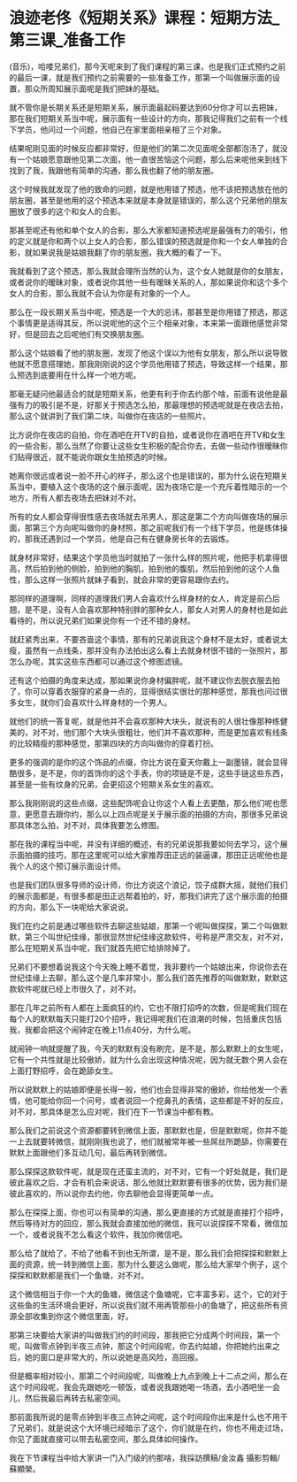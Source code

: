 # 浪迹老佟《短期关系》课程：短期方法_第三课_准备工作

(音乐)，哈喽兄弟们，那今天呢来到了我们课程的第三课，也是我们正式预约之前的最后一课，就是我们预约之前需要的一些准备工作，那第一个叫做展示面的设置，那众所周知展示面呢是我们把妹的基础。

就不管你是长期关系还是短期关系，展示面最起码要达到60分你才可以去把妹，那在我们短期关系当中呢，展示面有一些设计的方向，那我记得我们之前有一个线下学员，他问过一个问题，他自己在家里面相亲相了三个对象。

结果呢刚见面的时候反应都非常好，但是他们的第二次见面呢全部都泡汤了，就没有一个姑娘愿意跟他见第二次面，他一直很苦恼这个问题，那么后来呢他来到线下找到了我，我跟他有简单的沟通，那么我也翻了他的朋友圈。

这个时候我就发现了他的致命的问题，就是他用错了预选，他不该把预选放在他的朋友圈，甚至是他用的这个预选本来就是本身就是错误的，那么这个兄弟他的朋友圈放了很多的这个和女人的合影。

那甚至呢还有他和单个女人的合影，那么大家都知道预选呢是最强有力的吸引，他的定义就是你和两个以上女人的合影，那么错误的预选就是你和一个女人单独的合影，就如果说我是姑娘我翻了你的朋友圈，我大概的看了一下。

我就看到了这个预选，那么我就会理所当然的认为，这个女人她就是你的女朋友，或者说你的暧昧对象，或者说你其他一些有暧昧关系的人，那如果说你和这个多个女人的合影，那么我就不会认为你是有对象的一个人。

那么在一段长期关系当中呢，预选是一个大的忌讳，那甚至是你用错了预选，那这个事情更是适得其反，所以说呢他的这个三个相亲对象，本来第一面跟他感觉非常好，但是回去之后呢他们有交换朋友圈。

那么这个姑娘看了他的朋友圈，发现了他这个误以为他有女朋友，那么所以说导致他就不愿意搭理她，那我刚刚说的这个学员他用错了预选，导致这样一个结果，那么预选到底要用在什么样一个地方呢。

那毫无疑问他最适合的就是短期关系，他更有利于你去约那个啥，前面有说他是最强有力的吸引是不是，好那关于预选怎么拍，那最理想的预选呢就是在夜店去拍，那么这个就讲到了我们第二块，叫做你在夜店的一些照片。

比方说你在夜店的自拍，你在酒吧在开TV的自拍，或者说你在酒吧在开TV和女生的一些合影，那么当然了你要让这些女生积极的配合你去，去做一些动作很暧昧你们贴得很近，就不能说你跟女生拍预选的时候。

她离你很远或者说一脸不开心的样子，那么这个也是错误的，那为什么说在短期关系当中，要植入这个夜场的这个展示面呢，因为夜场它是一个充斥着性暗示的一个地方，所有人都去夜场去把妹对不对。

所有的女人都会穿得很性感去夜场就去吊男人，那这是第二个方向叫做夜场的展示面，那第三个方向呢叫做你的身材照，那之前呢我们有一个线下学员，他是练体操的，那我还遇到过一个学员，他是自己有在健身房长年的去锻炼。

就身材非常好，结果这个学员他当时就拍了一张什么样的照片呢，他把手机拿得很高，然后拍到他的侧脸，拍到他的胸肌，拍到他的腹肌，然后拍到他的这个人鱼性，那么这样一张照片就妹子看到，就会非常的更容易跟你去约。

那同样的道理啊，同样的道理我们男人会喜欢什么样身材的女人，肯定是前凸后翘，是不是，没有人会喜欢那种特别胖的那种女人，那女人对男人的身材也是如此看待的，所以说兄弟们如果说你有一个还不错的身材。

就赶紧秀出来，不要吝啬这个事情，那有的兄弟说我这个身材不是太好，或者说太瘦，虽然有一点线条，那并没有办法拍出这么看上去就身材很不错的一张照片，那怎么办呢，其实这些东西都可以通过这个修图滤镜。

还有这个拍摄的角度来达成，那如果说你身材偏胖呢，就不建议你去脱衣服去拍了，你可以穿着衣服穿的紧身一点的，显得很结实很壮的那种感觉，那我也问过很多女生，就你们会喜欢什么样身材的一个男人。

就他们的统一答复呢，就是他并不会喜欢那种大块头，就说有的人很壮像那种练健美的，对不对，他们那个大块头很粗壮，他们并不喜欢那种，而是更加喜欢有线条的比较精瘦的那种感觉，那第四块的方向叫做你的穿着打扮。

更多的强调的是你的这个饰品的点缀，你比方说在夏天你戴上一副墨镜，就会显得酷很多，是不是，你的首饰你的这个手表，你的项链是不是，这些手链这些东西，甚至是一些有纹身的兄弟，会更招这个短期关系女生的喜欢。

那么我刚刚说的这些点缀，这些配饰呢会让你这个人看上去更酷，那么他们呢也愿意，更愿意去跟你约，那么以上四点呢是关于展示面的拍摄的方向，那很多兄弟说那具体怎么拍，对不对，具体我要怎么修图。

那在我的课程当中呢，并没有详细的概述，有的兄弟说那我要如何去学习，这个展示面拍摄的技巧，那在这里呢可以给大家推荐田正远的装逼课，那田正远呢他也是我个人的这个预订展示面设计师。

也是我们团队很多导师的设计师，你比方说这个浪记，饺子成群大摇，就他们我们的展示面都是，有很多都是田正远帮着拍的，好，那我们讲完了这个展示面的拍摄的方向，那么下一块呢给大家说说。

我们在约之前是通过哪些软件去聊这些姑娘，那第一个呢叫做探探，第二个叫做默默，第三个叫世纪佳缘，那很显然世纪佳缘这款软件，号称是严肃交友，对不对，那么在短期关系当中呢，我们就首先把它给排除掉了。

兄弟们不要想着说我这个今天晚上睡不着觉，我非要约一个姑娘出来，你说你去在世纪佳缘上去聊，那么这个是几率非常小，那么我们首先推荐的叫做默默，默默这款软件呢就已经上市很久了，对不对。

那在几年之前所有人都在上面疯狂的约，它也不限打招呼的次数，但是呢我们现在每个人的默默每天只能打20个招呼，我记得呢我们在浪潮的时候，包括重庆包括我，我都会把这个闹钟定在晚上11点40分，为什么呢。

就闹钟一响就提醒了我，今天的默默有没有刷完，是不是，那么默默上的女生呢，它有一个共性就是比较傲娇，就为什么会出现这种情况呢，因为就无数个男人会在上面打野招呼，会在跪舔女生。

所以说默默上的姑娘即便是长得一般，他们也会显得非常的傲娇，你给他发一个表情，他可能给你回一个问号，或者说回一个挖鼻孔的表情，这些都是不好的反应，对不对，那具体是怎么应对呢，我们在下一节课当中都有教。

那么我们之前说这个资源都要转到微信上面，那默默也是，但是默默呢，你并不能一上去就要转微信，就刚刚我也说了，他们就被常年被一些屌丝所跪舔，你需要在默默上面跟他们多互动几句，最后再转到微信。

那么探探这款软件呢，就是现在还蛮主流的，对不对，它有一个好处就是，我们是彼此喜欢之后，才会有机会来说话，那么他就比默默要有很多的优势，因为我们是彼此喜欢的，所以说你去约他，你去聊他会显得更简单一点。

那么在探探上面，你也可以有简单的沟通，那么更直接的方式就是直接打个招呼，然后等待对方的回应，那么我就会直接加他的微信，我可以说探探不常看，微信加一个，或者说我不怎么看这个软件，我加你微信吧。

那么给了就给了，不给了他看不到也无所谓，是不是，那么我们会把探探和默默上面的资源，统一转到微信上面，那为什么要这么做呢，那么给大家举个例子，这个探探和默默都是我们一个鱼塘，对不对。

这个微信相当于你一个大的鱼塘，微信这个鱼塘呢，它丰富多彩，这个，它的对于这些鱼的生活环境会更好，所以说我们就不用再管那些小的鱼塘了，把这些所有资源全部收集到你这个微信里面，好。

那第三块要给大家讲的叫做我们约的时间段，那我把它分成两个时间段，第一个呢，叫做零点钟到半夜三点钟，那这个时间段呢，你去约姑娘，你把她约出来之后，她的窗口是非常大的，所以说她是高风险，高回报。

但是概率相对较小，那第二个时间段呢，叫做晚上九点到晚上十二点之间，那么在这个时间段呢，我会先跟她吃一顿饭，或者说我跟她喝一场酒，去小酒吧坐一会儿，然后我最后再转去私密空间。

那前面我所说的是零点钟到半夜三点钟之间呢，这个时间段你出来是什么也不用干了兄弟们，就是说这个大环境已经暗示了这个，你们就是在约，你也不用走过场，你见了面就直接可以带去私密空间，那么具体如何操作。

我在下节课程当中给大家讲一门入门级的约那啥，我採訪撰稿/金汝鑫 攝影剪輯/蘇顯榮。